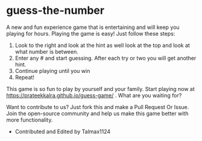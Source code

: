 # guess-the-number

A new and fun experience game that is entertaining and will keep you playing for hours. 
Playing the game is easy! Just follow these steps: 

1. Look to the right and look at the hint as well look at the top and look at what number is between.
2. Enter any # and start guessing. After each try or two you will get another hint. 
3. Continue playing until you win
4. Repeat!

This game is so fun to play by yourself and your family. Start playing now at https://prateekkalra.github.io/guess-game/ . What are you waiting for? 

Want to contribute to us? Just fork this and make a Pull Request Or Issue. Join the open-source community and help us make this game better with more functionality.

- Contributed and Edited by Talmax1124
